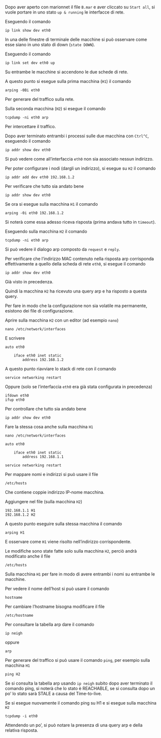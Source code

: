 Dopo aver aperto con marionnet il file `B.mar` e aver cliccato su `Start all`, si vuole portare in uno stato `up & running` le interfacce di rete.

Eseguendo il comando 
```
ip link show dev eth0
```
In una delle finestre di terminale delle macchine si può osservare come esse siano in uno stato di down (`state DOWN`). 

Eseguendo il comando
```
ip link set dev eth0 up
```
Su entrambe le macchine si accendono le due schede di rete.

A questo punto si esegue sulla prima macchina (`H1`) il comando
```
arping -0Bi eth0
```
Per generare del traffico sulla rete.

Sulla seconda macchina (`H2`) si esegue il comando
```
tcpdump -ni eth0 arp
```
Per intercettare il traffico.

Dopo aver terminato entrambi i processi sulle due macchina con `Ctrl^C`, eseguendo il comando
```
ip addr show dev eth0
```
Si può vedere come all’interfaccia `eth0` non sia associato nessun indirizzo.

Per poter configurare i nodi (dargli un indirizzo), si esegue su `H2` il comando
```
ip addr add dev eth0 192.168.1.2
```

Per verificare che tutto sia andato bene
```
ip addr show dev eth0
```

Se ora si esegue sulla macchina `H1` il comando
```
arping -0i eth0 192.168.1.2
```
Si noterà come essa adesso riceva risposta (prima andava tutto in `timeout`).

Eseguendo sulla macchina `H2` il comando
```
tcpdump -ni eth0 arp
```
Si può vedere il dialogo arp composto da `request` e `reply`.

Per verificare che l’indirizzo MAC contenuto nella risposta arp corrisponda effettivamente a quello della scheda di rete `eth0`, si esegue il comando
```
ip addr show dev eth0
```
Già visto in precedenza.

Quindi la macchina `H2` ha ricevuto una query arp e ha risposto a questa query.

Per fare in modo che la configurazione non sia volatile ma permanente, esistono dei file di configurazione. 

Aprire sulla macchina `H2` con un editor (ad esempio `nano`) 
```
nano /etc/network/interfaces
```
E scrivere
```
auto eth0

	iface eth0 inet static 
		address 192.168.1.2
```

A questo punto riavviare lo stack di rete con il comando
```
service networking restart
```
Oppure (solo se l’interfaccia `eth0` era già stata configurata in precedenza)
```
ifdown eth0
ifup eth0
```

Per controllare che tutto sia andato bene
```
ip addr show dev eth0
```

Fare la stessa cosa anche sulla macchina `H1` 
```
nano /etc/network/interfaces
```

```
auto eth0

	iface eth0 inet static 
		address 192.168.1.1
```

```
service networking restart
```

Per mappare nomi e indirizzi si può usare il file
```
/etc/hosts
```
Che contiene coppie indirizzo IP-nome macchina.

Aggiungere nel file (sulla macchina `H2`)
```
192.168.1.1 H1
192.168.1.2 H2
```

A questo punto eseguire sulla stessa macchina il comando
```
arping H1
```
E osservare come `H1` viene risolto nell’indirizzo corrispondente.

Le modifiche sono state fatte solo sulla macchina `H2`, perciò andrà modificato anche il file
```
/etc/hosts
```
Sulla macchina `H1` per fare in modo di avere entrambi i nomi su entrambe le macchine.

Per vedere il nome dell’host si può usare il comando
```
hostname
```
Per cambiare l’hostname bisogna modificare il file
```
/etc/hostname
```

Per consultare la tabella arp dare il comando
```
ip neigh
```
oppure
```
arp
```

Per generare del traffico si può usare il comando `ping`,  per esempio sulla macchina `H1` 
```
ping H2
```

Se si consulta la tabella arp usando  `ip neigh` subito dopo aver terminato il comando ping, si noterà che lo stato è REACHABLE, se si consulta dopo un po’ lo stato sarà STALE a causa del Time-to-live.

Se si esegue nuovamente il comando ping su H1 e si esegue sulla macchina `H2` 
```
tcpdump -i eth0
```
Attendendo un po’, si può notare la presenza di una query arp e della relativa risposta.

